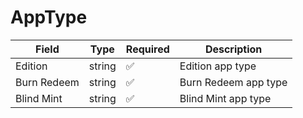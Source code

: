 # AppType

| Field       | Type   | Required | Description          |
| ----------- | ------ | -------- | -------------------- |
| Edition     | string | ✅        | Edition app type     |
| Burn Redeem | string | ✅        | Burn Redeem app type |
| Blind Mint  | string | ✅        | Blind Mint app type  |
